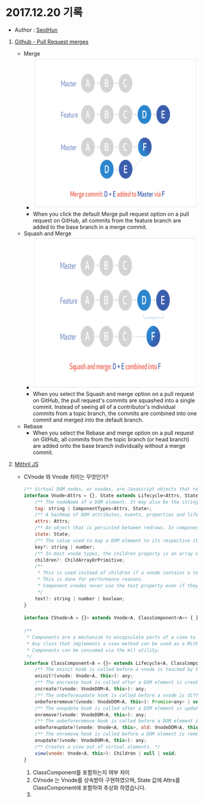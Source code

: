 # 2017.12.20 기록
- Author : [SeolHun](https://github.com/SeolHun)

1. [Github - Pull Request merges](https://help.github.com/articles/about-pull-request-merges/)
	- Merge
		- <img src="../img/github/pr - merge.png" width="900" height="400">
		- When you click the default Merge pull request option on a pull request on GitHub, all commits from the feature branch are added to the base branch in a merge commit.
	- Squash and Merge
		- <img src="../img/github/pr - squash.png" width="900" height="400">
		- When you select the Squash and merge option on a pull request on GitHub, the pull request's commits are squashed into a single commit. Instead of seeing all of a contributor's individual commits from a topic branch, the commits are combined into one commit and merged into the default branch.
	- Rebase
		- When you select the Rebase and merge option on a pull request on GitHub, all commits from the topic branch (or head branch) are added onto the base branch individually without a merge commit.

2. [Mithril JS](https://mithril.js.org/index.html)
	- CVnode 와 Vnode 차이는 무엇인가?
		```javascript
		/** Virtual DOM nodes, or vnodes, are Javascript objects that represent an element (or parts of the DOM). */
		interface Vnode<Attrs = {}, State extends Lifecycle<Attrs, State> = Lifecycle<Attrs, State>> {
			/** The nodeName of a DOM element. It may also be the string [ if a vnode is a fragment, # if it's a text vnode, or < if it's a trusted HTML vnode. Additionally, it may be a component. */
			tag: string | ComponentTypes<Attrs, State>;
			/** A hashmap of DOM attributes, events, properties and lifecycle methods. */
			attrs: Attrs;
			/** An object that is persisted between redraws. In component vnodes, state is a shallow clone of the component object. */
			state: State;
			/** The value used to map a DOM element to its respective item in an array of data. */
			key?: string | number;
			/** In most vnode types, the children property is an array of vnodes. For text and trusted HTML vnodes, The children property is either a string, a number or a boolean. */
			children?: ChildArrayOrPrimitive;
			/**
			 * This is used instead of children if a vnode contains a text node as its only child.
			 * This is done for performance reasons.
			 * Component vnodes never use the text property even if they have a text node as their only child.
			 */
			text?: string | number | boolean;
		}

		interface CVnode<A = {}> extends Vnode<A, ClassComponent<A>> { }

		/**
		 * Components are a mechanism to encapsulate parts of a view to make code easier to organize and/or reuse.
		 * Any class that implements a view method can be used as a Mithril component.
		 * Components can be consumed via the m() utility.
		 */
		interface ClassComponent<A = {}> extends Lifecycle<A, ClassComponent<A>> {
			/** The oninit hook is called before a vnode is touched by the virtual DOM engine. */
			oninit?(vnode: Vnode<A, this>): any;
			/** The oncreate hook is called after a DOM element is created and attached to the document. */
			oncreate?(vnode: VnodeDOM<A, this>): any;
			/** The onbeforeupdate hook is called before a vnode is diffed in a update. */
			onbeforeremove?(vnode: VnodeDOM<A, this>): Promise<any> | void;
			/** The onupdate hook is called after a DOM element is updated, while attached to the document. */
			onremove?(vnode: VnodeDOM<A, this>): any;
			/** The onbeforeremove hook is called before a DOM element is detached from the document. If a Promise is returned, Mithril only detaches the DOM element after the promise completes. */
			onbeforeupdate?(vnode: Vnode<A, this>, old: VnodeDOM<A, this>): boolean | void;
			/** The onremove hook is called before a DOM element is removed from the document. */
			onupdate?(vnode: VnodeDOM<A, this>): any;
			/** Creates a view out of virtual elements. */
			view(vnode: Vnode<A, this>): Children | null | void;
		}
		```
		1. ClassComponent를 포함하는지 여부 차이
		2. CVnode 는 Vnode를 상속받아 구현하였으며, State 값에 Attrs를 ClassComponent에 포함하여 추상화 하였습니다.
		3. 